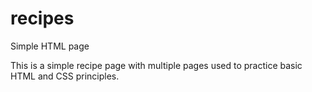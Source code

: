 # recipes
Simple HTML page

This is a simple recipe page with multiple pages used to practice basic HTML and CSS principles.
